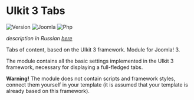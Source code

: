 # UIkit 3 Tabs

![Version](https://img.shields.io/badge/VERSION-1.3.0-0366d6.svg?style=for-the-badge)
![Joomla](https://img.shields.io/badge/joomla-3.7+-1A3867.svg?style=for-the-badge)
![Php](https://img.shields.io/badge/php-5.6+-8892BF.svg?style=for-the-badge)

_description in Russian [here](README.ru.md)_

Tabs of content, based on the UIkit 3 framework. Module for Joomla! 3.

The module contains all the basic settings implemented in the UIkit 3 framework, necessary for displaying a full-fledged tabs.

**Warning!** The module does not contain scripts and framework styles, connect them yourself in your template (it is assumed that your template is already based on this framework).
